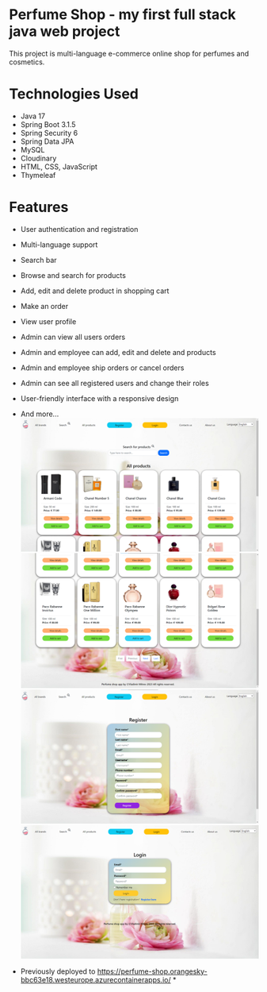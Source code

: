 # Perfume Shop - my first full stack java web project
This project is multi-language e-commerce online shop for perfumes and cosmetics.

# Technologies Used
* Java 17
* Spring Boot 3.1.5
* Spring Security 6
* Spring Data JPA
* MySQL
* Cloudinary
* HTML, CSS, JavaScript
* Thymeleaf

# Features
* User authentication and registration
* Multi-language support
* Search bar
* Browse and search for products
* Add, edit and delete product in shopping cart
* Make an order
* View user profile
* Admin can view all users orders
* Admin and employee can add, edit and delete and products
* Admin and employee ship orders or cancel orders
* Admin can see all registered users and change their roles
* User-friendly interface with a responsive design
* And more...
![Image Alt text](/github_images/all-products01.png?raw=true)
![Image Alt text](/github_images/all-products02.png?raw=true)
![Image Alt text](/github_images/register.png?raw=true)
![Image Alt text](/github_images/login.png?raw=true)


* Previously deployed to https://perfume-shop.orangesky-bbc63e18.westeurope.azurecontainerapps.io/ *
